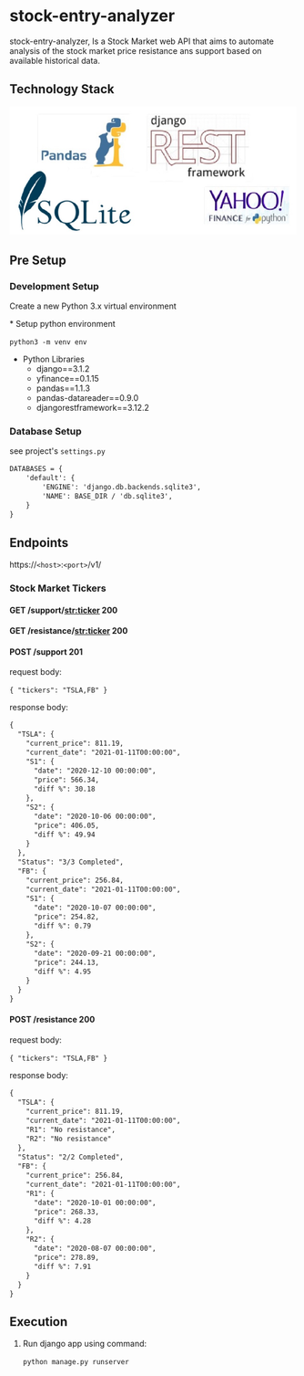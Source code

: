 # stock-entry-analyzer
stock-entry-analyzer, Is a Stock Market web API that aims to automate analysis of the stock market price resistance ans support based on available historical data. 

## Technology Stack
![Alt text](docs/stack.jpg)

## Pre Setup
### Development Setup
<p>Create a new Python 3.x virtual environment</p>
* Setup python environment

`python3 -m venv env`

* Python Libraries
    * django==3.1.2
    * yfinance==0.1.15
    * pandas==1.1.3
    * pandas-datareader==0.9.0
    * djangorestframework==3.12.2

    
### Database Setup
see project's `settings.py`
```
DATABASES = {
    'default': {
        'ENGINE': 'django.db.backends.sqlite3',
        'NAME': BASE_DIR / 'db.sqlite3',
    }
}
```


## Endpoints
https://`<host>`:`<port>`/v1/<API Endpoints>

### Stock Market Tickers

#### GET /support/<str:ticker> 200

#### GET /resistance/<str:ticker> 200

#### POST /support 201

request body:
  
  `{
	"tickers": "TSLA,FB"
  }`
  
response body:
  
```
{
  "TSLA": {
    "current_price": 811.19,
    "current_date": "2021-01-11T00:00:00",
    "S1": {
      "date": "2020-12-10 00:00:00",
      "price": 566.34,
      "diff %": 30.18
    },
    "S2": {
      "date": "2020-10-06 00:00:00",
      "price": 406.05,
      "diff %": 49.94
    }
  },
  "Status": "3/3 Completed",
  "FB": {
    "current_price": 256.84,
    "current_date": "2021-01-11T00:00:00",
    "S1": {
      "date": "2020-10-07 00:00:00",
      "price": 254.82,
      "diff %": 0.79
    },
    "S2": {
      "date": "2020-09-21 00:00:00",
      "price": 244.13,
      "diff %": 4.95
    }
  }
}
```

#### POST /resistance 200

request body:
  
  `{
	"tickers": "TSLA,FB"
  }`
  
response body:
  
```
{
  "TSLA": {
    "current_price": 811.19,
    "current_date": "2021-01-11T00:00:00",
    "R1": "No resistance",
    "R2": "No resistance"
  },
  "Status": "2/2 Completed",
  "FB": {
    "current_price": 256.84,
    "current_date": "2021-01-11T00:00:00",
    "R1": {
      "date": "2020-10-01 00:00:00",
      "price": 268.33,
      "diff %": 4.28
    },
    "R2": {
      "date": "2020-08-07 00:00:00",
      "price": 278.89,
      "diff %": 7.91
    }
  }
}
```

## Execution
1. Run django app using command:

    `python manage.py runserver`


